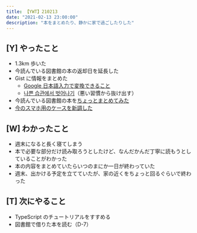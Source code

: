 ```yaml
---
title: 【YWT】210213
date: "2021-02-13 23:00:00"
description: "本をまとめたり、静かに家で過ごしたりした"
---
```


## [Y] やったこと

- 1.3km 歩いた
- 今読んでいる図書館の本の返却日を延長した
- Gist に情報をまとめた
  - [Google 日本語入力で変換できること](https://gist.github.com/LeeDDHH/e7cbaf57630c47821b6cba9888016b63)
  - [나쁜 습관에서 벗어나기](https://gist.github.com/LeeDDHH/936f46d14ed1c6c85f83141cd65d84d3)（悪い習慣から抜け出す）
- 今読んでいる図書館の本を[ちょっとまとめてみた](https://scrapbox.io/camomilecafe/%E3%83%87%E3%82%A3%E3%83%AC%E3%82%AF%E3%82%B7%E3%83%A7%E3%83%B3)
- [今のスマホ用のケースを新調した](https://www.amazon.co.jp/gp/product/B07XRGSNS7)

## [W] わかったこと

- 週末になると長く寝てしまう
- 本で必要な部分だけ読み取ろうとしたけど、なんだかんだ丁寧に読もうとしていることがわかった
- 本の内容をまとめていたらいつのまにか一日が終わっていた
- 週末、出かける予定を立てていたが、家の近くをちょっと回るぐらいで終わった

## [T] 次にやること

- TypeScript のチュートリアルをすすめる
- 図書館で借りた本を読む（D-7）
